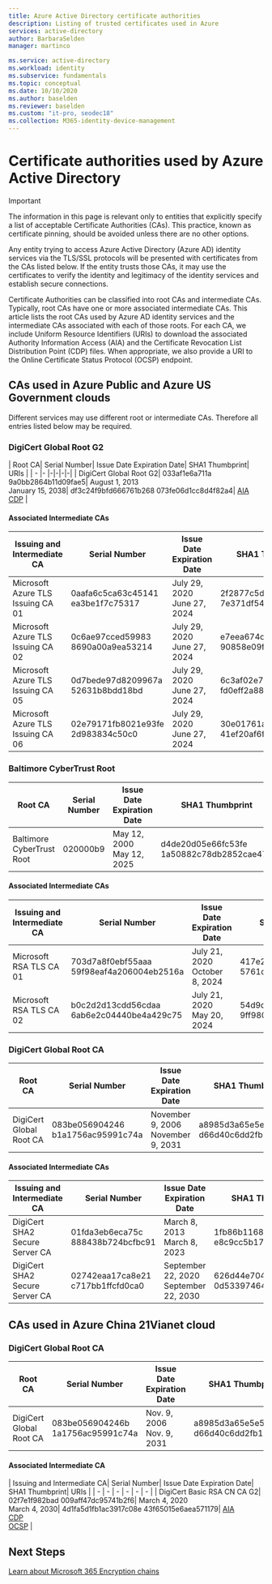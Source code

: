 ```yaml
---
title: Azure Active Directory certificate authorities
description: Listing of trusted certificates used in Azure
services: active-directory
author: BarbaraSelden
manager: martinco

ms.service: active-directory
ms.workload: identity
ms.subservice: fundamentals
ms.topic: conceptual
ms.date: 10/10/2020
ms.author: baselden
ms.reviewer: baselden
ms.custom: "it-pro, seodec18"
ms.collection: M365-identity-device-management
---
```


# Certificate authorities used by Azure Active Directory

> [!IMPORTANT]
> The information in this page is relevant only to entities that explicitly specify a list of acceptable Certificate Authorities (CAs). This practice, known as certificate pinning, should be avoided unless there are no other options.

Any entity trying to access Azure Active Directory (Azure AD) identity services via the TLS/SSL protocols will be presented with certificates from the CAs listed below. If the entity trusts those CAs, it may use the certificates to verify the identity and legitimacy of the identity services and establish secure connections.

Certificate Authorities can be classified into root CAs and intermediate CAs. Typically, root CAs have one or more associated intermediate CAs. This article lists the root CAs used by Azure AD identity services and the intermediate CAs associated with each of those roots. For each CA, we include Uniform Resource Identifiers (URIs) to download the associated Authority Information Access (AIA) and the Certificate Revocation List Distribution Point (CDP) files. When appropriate, we also provide a URI to the Online Certificate Status Protocol (OCSP) endpoint.

## CAs used in Azure Public and Azure US Government clouds

Different services may use different root or intermediate CAs. Therefore all entries listed below may be required.

### DigiCert Global Root G2


| Root CA| Serial Number| Issue Date Expiration Date| SHA1 Thumbprint| URIs |
| - |- |-|-|-|-|
| DigiCert Global Root G2| 033af1e6a711a 9a0bb2864b11d09fae5| August 1, 2013 <br>January 15, 2038| df3c24f9bfd666761b268 073fe06d1cc8d4f82a4| [AIA](http://cacerts.digicert.com/DigiCertGlobalRootG2.crt)<br>[CDP](http://crl3.digicert.com/DigiCertGlobalRootG2.crl) |


#### Associated Intermediate CAs

| Issuing and Intermediate CA| Serial Number| Issue Date Expiration Date| SHA1 Thumbprint| URIs |
| - | - | - | - | - | 
| Microsoft Azure TLS Issuing CA 01| 0aafa6c5ca63c45141 ea3be1f7c75317| July 29, 2020<br>June 27, 2024| 2f2877c5d778c31e0f29c 7e371df5471bd673173| [AIA](https://www.microsoft.com/pkiops/certs/Microsoft%20Azure%20TLS%20Issuing%20CA%2001%20-%20xsign.crt)<br>[CDP](https://www.microsoft.com/pkiops/crl/Microsoft%20Azure%20TLS%20Issuing%20CA%2001.crl)|
|Microsoft Azure TLS Issuing CA 02| 0c6ae97cced59983 8690a00a9ea53214| July 29, 2020<br>June 27, 2024| e7eea674ca718e3befd 90858e09f8372ad0ae2aa| [AIA](https://www.microsoft.com/pkiops/certs/Microsoft%20Azure%20TLS%20Issuing%20CA%2002%20-%20xsign.crt)<br>[CDP](https://www.microsoft.com/pkiops/crl/Microsoft%20Azure%20TLS%20Issuing%20CA%2002.crl) |
| Microsoft Azure TLS Issuing CA 05| 0d7bede97d8209967a 52631b8bdd18bd| July 29, 2020<br>June 27, 2024| 6c3af02e7f269aa73a fd0eff2a88a4a1f04ed1e5| [AIA](https://www.microsoft.com/pkiops/certs/Microsoft%20Azure%20TLS%20Issuing%20CA%2005%20-%20xsign.crt)<br>[CDP](https://www.microsoft.com/pkiops/crl/Microsoft%20Azure%20TLS%20Issuing%20CA%2005.crl) |
| Microsoft Azure TLS Issuing CA 06| 02e79171fb8021e93fe 2d983834c50c0| July 29, 2020<br>June 27, 2024| 30e01761ab97e59a06b 41ef20af6f2de7ef4f7b0| [AIA](https://www.microsoft.com/pkiops/certs/Microsoft%20Azure%20TLS%20Issuing%20CA%2006.cer)<br>[CDP](https://www.microsoft.com/pkiops/crl/Microsoft%20Azure%20TLS%20Issuing%20CA%2006.crl) |


 ### Baltimore CyberTrust Root

| Root CA| Serial Number| Issue Date Expiration Date| SHA1 Thumbprint| URIs |
| - | - | - | - | - | 
| Baltimore CyberTrust Root| 020000b9| May 12, 2000<br>May 12, 2025| d4de20d05e66fc53fe 1a50882c78db2852cae474|<br>[CDP](http://crl3.digicert.com/Omniroot2025.crl)<br>[OCSP](http://ocsp.digicert.com/) |


#### Associated Intermediate CAs

| Issuing and Intermediate CA| Serial Number| Issue Date Expiration Date| SHA1 Thumbprint| URIs |
| - | - | - | - | - | 
| Microsoft RSA TLS CA 01| 703d7a8f0ebf55aaa 59f98eaf4a206004eb2516a| July 21, 2020<br>October 8, 2024| 417e225037fbfaa4f9 5761d5ae729e1aea7e3a42| [AIA](https://www.microsoft.com/pki/mscorp/Microsoft%20RSA%20TLS%20CA%2001.crt)<br>[CDP](https://mscrl.microsoft.com/pki/mscorp/crl/Microsoft%20RSA%20TLS%20CA%2001.crl)<br>[OCSP](http://ocsp.msocsp.com/) |
| Microsoft RSA TLS CA 02| b0c2d2d13cdd56cdaa 6ab6e2c04440be4a429c75| July 21, 2020<br>May 20, 2024| 54d9d20239080c32316ed 9ff980a48988f4adf2d| [AIA](https://www.microsoft.com/pki/mscorp/Microsoft%20RSA%20TLS%20CA%2002.crt)<br>[CDP](https://mscrl.microsoft.com/pki/mscorp/crl/Microsoft%20RSA%20TLS%20CA%2002.crl)<br>[OCSP](http://ocsp.msocsp.com/) |


 ### DigiCert Global Root CA

| Root CA| Serial Number| Issue Date Expiration Date| SHA1 Thumbprint| URIs |
| - | - | - | - | - | 
| DigiCert Global Root CA| 083be056904246 b1a1756ac95991c74a| November 9, 2006<br>November 9, 2031| a8985d3a65e5e5c4b2d7 d66d40c6dd2fb19c5436| [CDP](http://crl3.digicert.com/DigiCertGlobalRootCA.crl)<br>[OCSP](http://ocsp.digicert.com/) |


#### Associated Intermediate CAs

| Issuing and Intermediate CA| Serial Number| Issue Date Expiration Date| SHA1 Thumbprint| URIs |
| - | - | - | - | - |
| DigiCert SHA2 Secure Server CA| 01fda3eb6eca75c 888438b724bcfbc91| March 8, 2013 March 8, 2023| 1fb86b1168ec743154062 e8c9cc5b171a4b7ccb4| [AIA](http://cacerts.digicert.com/DigiCertSHA2SecureServerCA.crt)<br>[CDP](http://crl3.digicert.com/ssca-sha2-g6.crl)<br>[OCSP](http://ocsp.digicert.com/) |
| DigiCert SHA2 Secure Server CA |02742eaa17ca8e21 c717bb1ffcfd0ca0 |September 22, 2020<br>September 22, 2030|626d44e704d1ceabe3bf 0d53397464ac8080142c|[AIA](http://cacerts.digicert.com/DigiCertSHA2SecureServerCA-2.crt)<br>[CDP](http://crl3.digicert.com/DigiCertSHA2SecureServerCA.crl)<br>[OCSP](http://ocsp.digicert.com/)|


## CAs used in Azure China 21Vianet cloud

### DigiCert Global Root CA


| Root CA| Serial Number| Issue Date Expiration Date| SHA1 Thumbprint| URIs |
| - | - | - | - | - |
| DigiCert Global Root CA| 083be056904246b 1a1756ac95991c74a| Nov. 9, 2006<br>Nov. 9, 2031| a8985d3a65e5e5c4b2d7 d66d40c6dd2fb19c5436| [CDP](http://ocsp.digicert.com/)<br>[OCSP](http://crl3.digicert.com/DigiCertGlobalRootCA.crl) |


#### Associated Intermediate CA

| Issuing and Intermediate CA| Serial Number| Issue Date Expiration Date| SHA1 Thumbprint| URIs |
| - | - | - | - | - | - |
| DigiCert Basic RSA CN CA G2| 02f7e1f982bad 009aff47dc95741b2f6| March 4, 2020<br>March 4, 2030| 4d1fa5d1fb1ac3917c08e 43f65015e6aea571179| [AIA](http://cacerts.digicert.cn/DigiCertBasicRSACNCAG2.crt)<br>[CDP](http://crl.digicert.cn/DigiCertBasicRSACNCAG2.crl)<br>[OCSP](http://ocsp.digicert.cn/) |

## Next Steps
[Learn about Microsoft 365 Encryption chains](/microsoft-365/compliance/encryption-office-365-certificate-chains)
